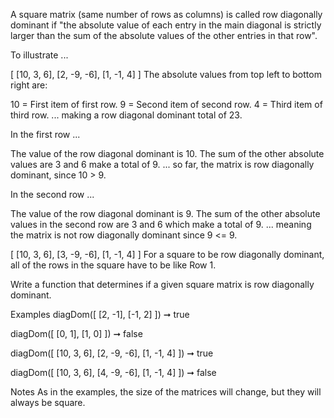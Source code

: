 A square matrix (same number of rows as columns) is called row diagonally dominant if "the absolute value of each entry in the main diagonal is strictly larger than the sum of the absolute values of the other entries in that row".

To illustrate ...

[
  [10, 3, 6],
  [2, -9, -6],
  [1, -1, 4]
]
The absolute values from top left to bottom right are:

10 = First item of first row.
9 = Second item of second row.
4 = Third item of third row.
... making a row diagonal dominant total of 23.

In the first row ...

The value of the row diagonal dominant is 10.
The sum of the other absolute values are 3 and 6 make a total of 9.
... so far, the matrix is row diagonally dominant, since 10 > 9.

In the second row ...

The value of the row diagonal dominant is 9.
The sum of the other absolute values in the second row are 3 and 6 which make a total of 9.
... meaning the matrix is not row diagonally dominant since 9 <= 9.

[
  [10, 3, 6],
  [3, -9, -6],
  [1, -1,  4]
]
For a square to be row diagonally dominant, all of the rows in the square have to be like Row 1.

Write a function that determines if a given square matrix is row diagonally dominant.

Examples
diagDom([
  [2, -1],
  [-1, 2]
]) ➞ true

diagDom([
  [0, 1],
  [1, 0]
]) ➞ false

diagDom([
  [10, 3, 6],
  [2, -9, -6],
  [1, -1, 4]
]) ➞ true

diagDom([
  [10, 3, 6],
  [4, -9, -6],
  [1, -1, 4]
]) ➞ false

Notes
As in the examples, the size of the matrices will change, but they will always be square.